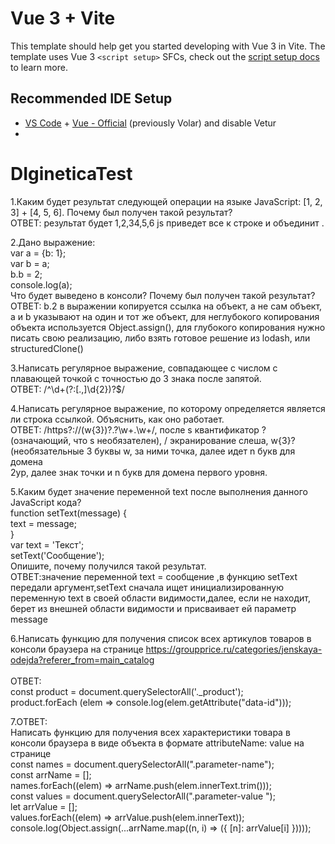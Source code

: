 # Vue 3 + Vite

This template should help get you started developing with Vue 3 in Vite. The template uses Vue 3 `<script setup>` SFCs, check out the [script setup docs](https://v3.vuejs.org/api/sfc-script-setup.html#sfc-script-setup) to learn more.

## Recommended IDE Setup

- [VS Code](https://code.visualstudio.com/) + [Vue - Official](https://marketplace.visualstudio.com/items?itemName=Vue.volar) (previously Volar) and disable Vetur
- <br/>

# DIgineticaTest

1.Каким будет результат следующей операции на языке JavaScript: [1, 2, 3] + [4, 5, 6]. Почему был получен такой результат?<br/>
ОТВЕТ: результат будет 1,2,34,5,6 js приведет все к строке и объединит .<br/>

2.Дано выражение:<br/>
var a = {b: 1};<br/>
var b = a;<br/>
b.b = 2;<br/>
console.log(a);<br/>
Что будет выведено в консоли? Почему был получен такой результат?<br/>
ОТВЕТ: b.2 в выражении копируется ссылка на объект, а не сам объект, a и b указывают на один и тот же объект, для неглубокого копирования объекта используется Object.assign(), для глубокого копирования нужно писать свою реализацию, либо взять готовое решение из lodash, или structuredClone()<br/>

3.Написать регулярное выражение, совпадающее с числом с плавающей точкой с точностью до 3 знака после запятой.<br/>
ОТВЕТ: /^\d+(?:[.,]\d{2})?$/<br/>

4.Написать регулярное выражение, по которому определяется является ли строка ссылкой. Объяснить, как оно работает.<br/>
ОТВЕТ: /https?:\/\/(w{3})?\.?\w+\.\w+/, после s квантификатор ?(означающий, что s необязателен), \/ экранирование слеша, w{3}? (необязательные 3 буквы w, за ними точка, далее идет n букв для домена <br/>2ур, далее знак точки и n букв для домена первого уровня.<br/>

5.Каким будет значение переменной text после выполнения данного JavaScript кода? <br/>
function setText(message) { <br/>
text = message;<br/>
}<br/>
var text = 'Текст';<br/>
setText('Сообщение');<br/>
Опишите, почему получился такой результат.<br/>
ОТВЕТ:значение переменной text = сообщение ,в функцию setText передали аргумент,setText сначала ищет инициализированную переменную text в своей области видимости,далее, если не находит, берет из внешней области видимости и присваивает ей параметр message<br/>

6.Написать функцию для получения список всех артикулов товаров в консоли браузера на странице https://groupprice.ru/categories/jenskaya-odejda?referer_from=main_catalog<br/>
<br/>
ОТВЕТ:<br/>
const product = document.querySelectorAll('.\_product'); <br/>
product.forEach (elem => console.log(elem.getAttribute("data-id")));<br/>

7.ОТВЕТ:<br/>
Написать функцию для получения всех характеристики товара в консоли браузера в виде объекта в формате attributeName: value на странице <br/>
const names = document.querySelectorAll(".parameter-name");<br/>
const arrName = [];<br/>
names.forEach((elem) => arrName.push(elem.innerText.trim()));<br/>
const values = document.querySelectorAll(".parameter-value ");<br/>
let arrValue = [];<br/>
values.forEach((elem) => arrValue.push(elem.innerText));<br/>
console.log(Object.assign(...arrName.map((n, i) => ({ [n]: arrValue[i] }))));

